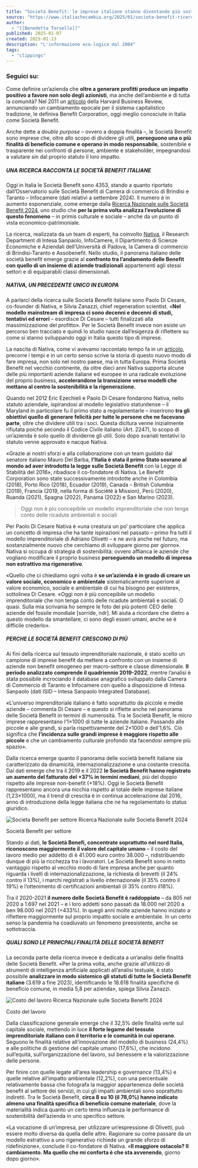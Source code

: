 ```yaml
---
title: "Società Benefit: le imprese italiane stanno diventando più sostenibili?"
source: "https://www.italiachecambia.org/2025/01/societa-benefit-ricerca-imprese/"
author:
  - "[[Benedetta Torsello]]"
published: 2025-01-07
created: 2025-01-13
description: "L'informazione eco-logica dal 2004"
tags:
  - "clippings"
---
```

### Seguici su:

Come definire un’azienda che **oltre a generare profitti produce un impatto positivo a favore **non solo** degli azionisti**, ma anche dell’ambiente e di tutta la comunità? Nel 2011 un [articolo](https://hbr.org/2011/11/the-for-benefit-enterprise) della Harvard Business Review, annunciando un cambiamento epocale per il sistema capitalistico tradizione, le definiva Benefit Corporation, oggi meglio conosciute in Italia come Società Benefit.

Anche dette a *double purpose* – ovvero a doppia finalità –, le Società Benefit sono imprese che, oltre allo scopo di dividere gli utili, **perseguono una o più finalità di beneficio comune e operano in modo responsabile**, sostenibile e trasparente nei confronti di persone, ambiente e stakeholder, impegnandosi a valutare sin dal proprio statuto il loro impatto.

##### **UNA RICERCA RACCONTA LE SOCIETÀ BENEFIT ITALIANE**

Oggi in Italia le Società Benefit sono 4353, stando a quanto riportato dall’Osservatorio sulle Società Benefit di Camera di commercio di Brindisi e Taranto – Infocamere (dati relativi a settembre 2024). Il numero è in aumento esponenziale, come emerge dalla [Ricerca Nazionale sulle Società Benefit 2024](https://www.societabenefit.net/ricerca-nazionale-sulle-societa-benefit-2024/?_gl=1*uha12y*_up*MQ..*_ga*MzExNzc2NDMwLjE3MjYyMTA4Mzk.*_ga_Z7L61HJ458*MTcyNjIxMDgzOC4xLjAuMTcyNjIxMDgzOC4wLjAuMA..), uno studio che **per la prima volta analizza l’evoluzione di questo fenomeno** – in primis culturale e sociale – anche da un punto di vista economico-patrimoniale.

La ricerca, realizzata da un team di esperti, ha coinvolto [Nativa](https://nativalab.com/), il Research Department di Intesa Sanpaolo, InfoCamere, il Dipartimento di Scienze Economiche e Aziendali dell’Università di Padova, la Camera di commercio di Brindisi-Taranto e Assobenefit. Nello studio, il panorama italiano delle società benefit emerge grazie al **confronto tra l’andamento delle Benefit con quello di un insieme di aziende tradizionali** appartenenti agli stessi settori e di equiparabili classi dimensionali.

##### **NATIVA, UN PRECEDENTE UNICO IN EUROPA**

A parlarci della ricerca sulle Società Benefit italiane sono Paolo Di Cesare, co-founder di Nativa, e Silvia Zanazzi, chief regeneration scientist. «**Nel modello mainstream di impresa ci sono decenni e decenni di studi, tentativi ed errori** – esordisce Di Cesare – tutti finalizzati alla massimizzazione del profitto». Per le Società Benefit invece non esiste un percorso ben tracciato e quindi lo studio nasce dall’esigenza di riflettere su come si stanno sviluppando oggi in Italia questo tipo di imprese.

La nascita di Nativa, come vi avevamo raccontato tempo fa in un [articolo](https://www.italiachecambia.org/2019/05/nativa-b-corp-business-puo-cambiare-mondo-io-faccio-cosi-248/), precorre i tempi e in un certo senso scrive la storia di questo nuovo modo di fare impresa, non solo nel nostro paese, ma in tutta Europa. Prima Società Benefit nel vecchio continente, da oltre dieci anni Nativa supporta alcune delle più importanti aziende italiane ed europee in una radicale evoluzione del proprio business, **accelerandone la transizione verso modelli che mettano al centro la sostenibilità e la rigenerazione.**

Quando nel 2012 Eric Ezechieli e Paolo Di Cesare fondarono Nativa, nello statuto aziendale, ispirandosi al modello legislativo statunitense – il Maryland in particolare fu il primo stato a regolamentarle – inserirono **tra gli obiettivi quello di generare felicità per tutte le persone che ne facevano parte**, oltre che dividere utili tra i soci. Questa dicitura venne inizialmente rifiutata poiché secondo il Codice Civile italiano (Art. 2247), lo scopo di un’azienda è solo quello di dividerne gli utili. Solo dopo svariati tentativi lo statuto venne approvato e nacque Nativa.

«Grazie ai nostri sforzi e alla collaborazione con un team guidato dal senatore italiano Mauro Del Barba, **l’Italia è stata il primo Stato sovrano al mondo ad aver introdotto la legge sulle Società Benefit** con la Legge di Stabilità del 2016», ribadisce il co-fondatore di Nativa. Le Benefit Corporation sono state successivamente introdotte anche in Colombia (2018), Porto Rico (2018), Ecuador (2019), Canada – British Columbia (2019), Francia (2019, nella forma di Société à Mission), Perù (2020), Ruanda (2021), Spagna (2022), Panama (2022) e San Marino (2023).

> Oggi non è più concepibile un modello imprenditoriale che non tenga conto delle ricadute ambientali e sociali

Per Paolo Di Cesare Nativa è «una creatura un po’ particolare che applica un concetto di impresa che ha tante ispirazioni nel passato – primo fra tutti il modello imprenditoriale di Adriano Olivetti – e ne avrà anche nel futuro, ma sostanzialmente nuovo che cerchiamo di sviluppare giorno per giorno». Nativa si occupa di strategia di sostenibilità: ovvero affianca le aziende che vogliano modificare il proprio business **perseguendo un modello di impresa non estrattivo ma rigenerativo**.

«Quello che ci chiediamo ogni volta è **se un’azienda è in grado di creare un valore sociale, economico e ambientale** sistematicamente superiore al valore economico, sociale e ambientale di cui ha bisogno per esistere», sottolinea Di Cesare. «Oggi non è più concepibile un modello imprenditoriale che non tenga conto delle ricadute ambientali e sociali. O quasi. Sulla mia scrivania ho sempre le foto dei più potenti CEO delle aziende del fossile mondiale \[sorride, ndr\]. Mi aiuta a ricordare che dietro a questo modello da smantellare, ci sono degli esseri umani, anche se è difficile crederlo».


##### **PERCHE LE SOCIETÀ BENEFIT CRESCONO DI PIÙ**

Ai fini della ricerca sul tessuto imprenditoriale nazionale, è stato scelto un campione di imprese benefit da mettere a confronto con un insieme di aziende non benefit omogeneo per macro-settore e classe dimensionale. **Il periodo analizzato comprende il quadriennio 2019-2022**, mentre l’analisi è stata possibile incrociando il database anagrafico sviluppato dalla Camera di Commercio di Taranto e Infocamere con quello a disposizione di Intesa Sanpaolo (dati ISID – Intesa Sanpaolo Integrated Database).

«L’universo imprenditoriale italiano è fatto soprattutto da piccole e medie aziende – commenta Di Cesare – e questo si riflette anche nel panorama delle Società Benefit in termini di numerosità. Tra le Società Benefit, le micro imprese rappresentano l’1×1000 di tutte le aziende italiane. Passando alle piccole e alle grandi, si parla rispettivamente del 2×1000 e dell’1,6%. Ciò significa che **l’incidenza sulle grandi imprese è maggiore rispetto alle piccole** e che un cambiamento culturale profondo sta facendosi sempre più spazio».

Dalla ricerca emerge quanto il panorama delle società benefit italiane sia caratterizzato da dinamicità, internazionalizzazione e una costante crescita. Dai dati emerge che tra il 2019 e il 2022 **le Società Benefit hanno registrato un aumento del fatturato del +37% in termini mediani**, più del doppio rispetto alle imprese non-benefit (+18%). Oggi le Società Benefit rappresentano ancora una nicchia rispetto al totale delle imprese italiane (1,23×1000), ma il trend di crescita è in continua accelerazione dal 2016, anno di introduzione della legge italiana che ne ha regolamentato lo status giuridico.  

![Societa Benefit per settore Ricerca Nazionale sulle Societa Benefit 2024](https://www.italiachecambia.org/wp-content/uploads/2025/01/Societa-Benefit-per-settore-Ricerca-Nazionale-sulle-Societa-Benefit-2024-1024x681.jpg)

Società Benefit per settore

Stando ai dati, **le Società Benefi, concentrate soprattutto nel nord Italia, riconoscono maggiormente il valore del capitale umano** – il costo del lavoro medio per addetto di è 41.000 euro contro 38.000 –, ridistribuendo dunque di più la ricchezza tra i lavoratori. Le Società Benefit sono in netto vantaggio rispetto al vecchio modo di fare impresa anche per quanto riguarda i livelli di internazionalizzazione, la richiesta di brevetti (il 24% contro il 13%), i marchi registrati a livello internazionale (il 35% contro il 19%) e l’ottenimento di certificazioni ambientali (il 35% contro il18%).

Tra il 2020-2021 **il numero delle Società Benefit è raddoppiato** – da 805 nel 2020 a 1.697 nel 2021 – e i loro addetti sono passati da 18.000 nel 2020 a ben 98.000 nel 2021 (+433%). In quegli anni molte aziende hanno iniziato a riflettere maggiormente sul proprio impatto sociale e ambientale. In un certo senso la pandemia ha coadiuvato un fenomeno preesistente, anche se sottotraccia.

##### **QUALI SONO LE PRINICPALI FINALITÀ DELLE SOCIETÀ BENEFIT**

La seconda parte della ricerca invece è dedicata a un’analisi delle finalità delle Società Benefit. «Per la prima volta, anche grazie all’utilizzo di strumenti di intelligenza artificiale applicati all’analisi testuale, è stato possibile **analizzare in modo sistemico gli statuti di tutte le Società Benefit italiane** (3.619 a fine 2023), identificando le 18.618 finalità specifiche di beneficio comune, in media 5,8 per azienda», spiega Silvia Zanazzi.

![Costo del lavoro Ricerca Nazionale sulle Societa Benefit 2024](https://www.italiachecambia.org/wp-content/uploads/2025/01/Costo-del-lavoro-Ricerca-Nazionale-sulle-Societa-Benefit-2024-1024x812.jpg)

Costo del lavoro

Dalla classificazione generale emerge che il 32,5% delle finalità verte sul capitale sociale, mettendo in luce **il forte legame del tessuto imprenditoriale italiano con il territorio e le comunità in cui operano**. Seguono le finalità relative all’innovazione del modello di business (24,4%) e alle politiche di gestione del capitale umano (17,6%), che incidono sull’equità, sull’organizzazione del lavoro, sul benessere e la valorizzazione delle persone.

Per finire con quelle legate all’area leadership e governance (13,4%) e quelle relative all’impatto ambientale (12,2%), con una percentuale relativamente bassa che fotografa la maggior appartenenza delle società benefit al settore dei servizi, in cui gli impatti ambientali sono soprattutto indiretti. Tra le Società Benefit, **circa 8 su 10 (il 78,0%) hanno indicato almeno una finalità specifica di beneficio comune materiale**, dove la materialità indica quanto un certo tema influenza le performance di sostenibilità dell’azienda in uno specifico settore.

«La vocazione di un’impresa, per utilizzare un’espressione di Olivetti, può essere molto diversa da quella delle altre. Ragionare su come passare da un modello estrattivo a uno rigenerativo richiede un grande sforzo di ridefinizione», conclude il co-fondatore di Nativa. «**Il maggiore ostacolo? Il cambiamento. Ma quello che mi conforta è che sta avvenendo**, giorno dopo giorno».